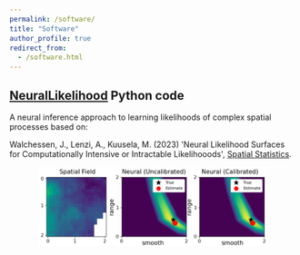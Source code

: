 ```yaml
---
permalink: /software/
title: "Software"
author_profile: true
redirect_from: 
  - /software.html
---
```


## [NeuralLikelihood](https://github.com/jmwalchessen/neural_likelihood) Python code

A neural inference approach to learning likelihoods of complex spatial processes based on:

Walchessen, J., Lenzi, A., Kuusela, M. (2023) 'Neural Likelihood Surfaces for Computationally Intensive
or Intractable Likelihooods', [Spatial Statistics](https://www.sciencedirect.com/science/article/pii/S2211675324000393).

<p align="center"><img src="/images/nl_surfaces_with_titles.png" width="80%" /> </p>

